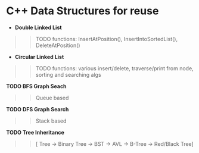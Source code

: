 # C++ Data Structures for reuse

- **Double Linked List** 
>> TODO functions: InsertAtPosition(), InsertIntoSortedList(), DeleteAtPosition()

- **Circular Linked List** 
>> TODO functions: various insert/delete, traverse/print from node, sorting and searching algs

**TODO BFS Graph Seach**
>> Queue based

**TODO DFS Graph Search**
>> Stack based

**TODO Tree Inheritance**
>> [ Tree -> Binary Tree -> BST -> AVL -> B-Tree -> Red/Black Tree]
